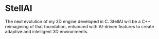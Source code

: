 # StellAI
The next evolution of my 3D engine developed in C. StellAI will be a C++ reimagining of that foundation, enhanced with AI-driven features to create adaptive and intelligent 3D environments. 
